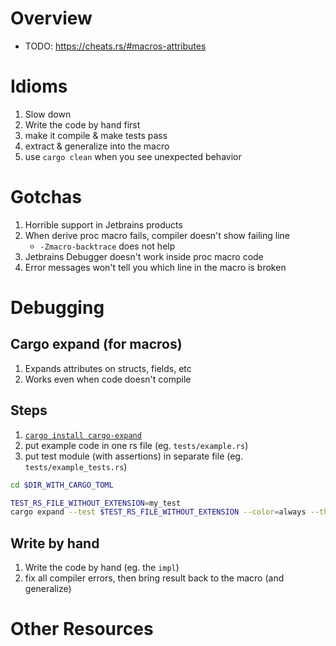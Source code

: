 # Overview

- TODO: https://cheats.rs/#macros-attributes

# Idioms
1. Slow down
1. Write the code by hand first
1. make it compile & make tests pass
1. extract & generalize into the macro
1. use `cargo clean` when you see unexpected behavior


# Gotchas
1. Horrible support in Jetbrains products
1. When derive proc macro fails, compiler doesn't show failing line
    - `-Zmacro-backtrace` does not help
1. Jetbrains Debugger doesn't work inside proc macro code
1. Error messages won't tell you which line in the macro is broken


# Debugging

## Cargo expand (for macros)
1. Expands attributes on structs, fields, etc
1. Works even when code doesn't compile

## Steps
1. [`cargo install cargo-expand`](https://github.com/dtolnay/cargo-expand)
1. put example code in one rs file (eg. `tests/example.rs`)
1. put test module (with assertions) in separate file (eg. `tests/example_tests.rs`)
```bash
cd $DIR_WITH_CARGO_TOML

TEST_RS_FILE_WITHOUT_EXTENSION=my_test
cargo expand --test $TEST_RS_FILE_WITHOUT_EXTENSION --color=always --theme=Dracula --tests
```


## Write by hand
1. Write the code by hand (eg. the `impl`)
1. fix all compiler errors, then bring result back to the macro (and generalize)


# Other Resources
